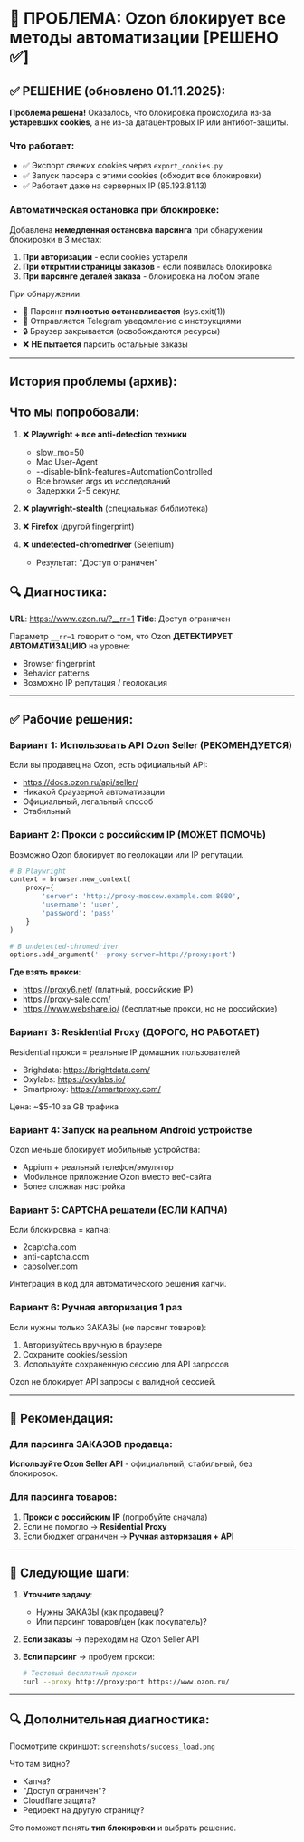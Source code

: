 # 🚫 ПРОБЛЕМА: Ozon блокирует все методы автоматизации [РЕШЕНО ✅]

## ✅ РЕШЕНИЕ (обновлено 01.11.2025):

**Проблема решена!** Оказалось, что блокировка происходила из-за **устаревших cookies**, а не из-за датацентровых IP или антибот-защиты.

### Что работает:
- ✅ Экспорт свежих cookies через `export_cookies.py`
- ✅ Запуск парсера с этими cookies (обходит все блокировки)
- ✅ Работает даже на серверных IP (85.193.81.13)

### Автоматическая остановка при блокировке:

Добавлена **немедленная остановка парсинга** при обнаружении блокировки в 3 местах:

1. **При авторизации** - если cookies устарели
2. **При открытии страницы заказов** - если появилась блокировка
3. **При парсинге деталей заказа** - блокировка на любом этапе

При обнаружении:
- 🛑 Парсинг **полностью останавливается** (sys.exit(1))
- 📧 Отправляется Telegram уведомление с инструкциями
- 🔒 Браузер закрывается (освобождаются ресурсы)
- ❌ **НЕ пытается** парсить остальные заказы

---

## История проблемы (архив):

## Что мы попробовали:

1. ❌ **Playwright + все anti-detection техники**
   - slow_mo=50
   - Mac User-Agent
   - --disable-blink-features=AutomationControlled
   - Все browser args из исследований
   - Задержки 2-5 секунд

2. ❌ **playwright-stealth** (специальная библиотека)

3. ❌ **Firefox** (другой fingerprint)

4. ❌ **undetected-chromedriver** (Selenium)
   - Результат: "Доступ ограничен"

## 🔍 Диагностика:

**URL**: https://www.ozon.ru/?__rr=1
**Title**: Доступ ограничен

Параметр `__rr=1` говорит о том, что Ozon **ДЕТЕКТИРУЕТ АВТОМАТИЗАЦИЮ** на уровне:
- Browser fingerprint
- Behavior patterns
- Возможно IP репутация / геолокация

---

## ✅ Рабочие решения:

### Вариант 1: **Использовать API Ozon Seller** (РЕКОМЕНДУЕТСЯ)

Если вы продавец на Ozon, есть официальный API:
- https://docs.ozon.ru/api/seller/
- Никакой браузерной автоматизации
- Официальный, легальный способ
- Стабильный

### Вариант 2: **Прокси с российским IP** (МОЖЕТ ПОМОЧЬ)

Возможно Ozon блокирует по геолокации или IP репутации.

```python
# В Playwright
context = browser.new_context(
    proxy={
        'server': 'http://proxy-moscow.example.com:8080',
        'username': 'user',
        'password': 'pass'
    }
)

# В undetected-chromedriver
options.add_argument('--proxy-server=http://proxy:port')
```

**Где взять прокси**:
- https://proxy6.net/ (платный, российские IP)
- https://proxy-sale.com/
- https://www.webshare.io/ (бесплатные прокси, но не российские)

### Вариант 3: **Residential Proxy** (ДОРОГО, НО РАБОТАЕТ)

Residential прокси = реальные IP домашних пользователей
- Brighdata: https://brightdata.com/
- Oxylabs: https://oxylabs.io/
- Smartproxy: https://smartproxy.com/

Цена: ~$5-10 за GB трафика

### Вариант 4: **Запуск на реальном Android устройстве**

Ozon меньше блокирует мобильные устройства:
- Appium + реальный телефон/эмулятор
- Мобильное приложение Ozon вместо веб-сайта
- Более сложная настройка

### Вариант 5: **CAPTCHA решатели** (ЕСЛИ КАПЧА)

Если блокировка = капча:
- 2captcha.com
- anti-captcha.com
- capsolver.com

Интеграция в код для автоматического решения капчи.

### Вариант 6: **Ручная авторизация 1 раз**

Если нужны только ЗАКАЗЫ (не парсинг товаров):
1. Авторизуйтесь вручную в браузере
2. Сохраните cookies/session
3. Используйте сохраненную сессию для API запросов

Ozon не блокирует API запросы с валидной сессией.

---

## 🎯 Рекомендация:

### Для парсинга ЗАКАЗОВ продавца:
**Используйте Ozon Seller API** - официальный, стабильный, без блокировок.

### Для парсинга товаров:
1. **Прокси с российским IP** (попробуйте сначала)
2. Если не помогло → **Residential Proxy**
3. Если бюджет ограничен → **Ручная авторизация + API**

---

## 📝 Следующие шаги:

1. **Уточните задачу**:
   - Нужны ЗАКАЗЫ (как продавец)?
   - Или парсинг товаров/цен (как покупатель)?

2. **Если заказы** → переходим на Ozon Seller API

3. **Если парсинг** → пробуем прокси:
   ```bash
   # Тестовый бесплатный прокси
   curl --proxy http://proxy:port https://www.ozon.ru/
   ```

---

## 🔍 Дополнительная диагностика:

Посмотрите скриншот: `screenshots/success_load.png`

Что там видно?
- Капча?
- "Доступ ограничен"?
- Cloudflare защита?
- Редирект на другую страницу?

Это поможет понять **тип блокировки** и выбрать решение.
